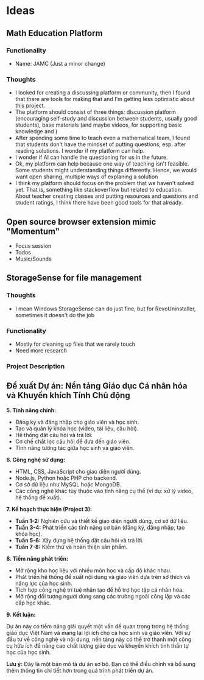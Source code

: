 # Ideas

## Math Education Platform


### Functionality

- Name: JAMC (Just a minor change)

### Thoughts

- I looked for creating a discussing platform or community, then I found that there are tools for making that and I'm getting less optimistic about this project.
- The platform should consist of three things: discussion platform (encouraging self-study and discussion between students, usually good students), base materials (and maybe videos, for supporting basic knowledge and )
- After spending some time to teach even a mathematical team, I found that students don't have the mindset of putting questions, esp. after reading solutions. I wonder if my platform can help.
- I wonder if AI can handle the questioning for us in the future.
- Ok, my platform can help because one way of teaching isn't feasible. Some students might understanding things differently. Hence, we would want open sharing, multiple ways of explaning a solution
- I think my platform should focus on the problem that we haven't solved yet. That is, something like stackoverflow but related to education. About teacher creating classes and putting resources and questions and student ratings, I think there have been good tools for that already.

## Open source browser extension mimic "Momentum"

- Focus session
- Todos
- Music/Sounds

## StorageSense for file management

### Thoughts
- I mean Windows StorageSense can do just fine, but for RevoUninstaller, sometimes it doesn't do the job

### Functionality

- Mostly for cleaning up files that we rarely touch
- Need more research

### Project Description

## Đề xuất Dự án: Nền tảng Giáo dục Cá nhân hóa và Khuyến khích Tính Chủ động



**5. Tính năng chính:**

* Đăng ký và đăng nhập cho giáo viên và học sinh.
* Tạo và quản lý khóa học (video, tài liệu, câu hỏi).
* Hệ thống đặt câu hỏi và trả lời.
* Cơ chế chắt lọc câu hỏi để đưa đến giáo viên.
* Tính năng tương tác giữa học sinh và giáo viên.

**6. Công nghệ sử dụng:**

* HTML, CSS, JavaScript cho giao diện người dùng.
* Node.js, Python hoặc PHP cho backend.
* Cơ sở dữ liệu như MySQL hoặc MongoDB.
* Các công nghệ khác tùy thuộc vào tính năng cụ thể (ví dụ: xử lý video, hệ thống đề xuất).

**7. Kế hoạch thực hiện (Project 3):**

* **Tuần 1-2:** Nghiên cứu và thiết kế giao diện người dùng, cơ sở dữ liệu.
* **Tuần 3-4:** Phát triển các tính năng cơ bản (đăng ký, đăng nhập, tạo khóa học).
* **Tuần 5-6:** Xây dựng hệ thống đặt câu hỏi và trả lời.
* **Tuần 7-8:** Kiểm thử và hoàn thiện sản phẩm.

**8. Tiềm năng phát triển:**

* Mở rộng kho học liệu với nhiều môn học và cấp độ khác nhau.
* Phát triển hệ thống đề xuất nội dung và giáo viên dựa trên sở thích và năng lực của học sinh.
* Tích hợp công nghệ trí tuệ nhân tạo để hỗ trợ học tập cá nhân hóa.
* Mở rộng đối tượng người dùng sang các trường ngoài công lập và các cấp học khác.

**9. Kết luận:**

Dự án này có tiềm năng giải quyết một vấn đề quan trọng trong hệ thống giáo dục Việt Nam và mang lại lợi ích cho cả học sinh và giáo viên. Với sự đầu tư về công nghệ và nội dung, nền tảng này có thể trở thành một công cụ hữu ích để nâng cao chất lượng giáo dục và khuyến khích tinh thần tự học của học sinh. 

**Lưu ý:** Đây là một bản mô tả dự án sơ bộ. Bạn có thể điều chỉnh và bổ sung thêm thông tin chi tiết hơn trong quá trình phát triển dự án. 

